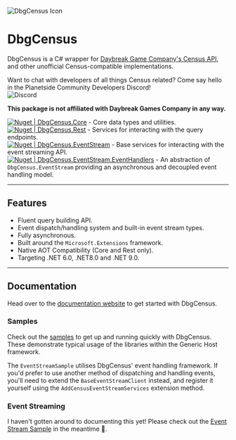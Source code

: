 ![DbgCensus Icon](Assets/Icon_128.png)

# DbgCensus

DbgCensus is a C# wrapper for [Daybreak Game Company's Census API](https://census.daybreakgames.com), and other unofficial Census-compatible implementations.

Want to chat with developers of all things Census related? Come say hello in the Planetside Community Developers Discord!\
![Discord](https://img.shields.io/discord/1019343142471880775?color=blue&label=Planetside%20Community%20Developers&logo=discord&logoColor=%2302B4FF)

**This package is not affiliated with Daybreak Games Company in any way.**

[![Nuget | DbgCensus.Core](https://img.shields.io/nuget/v/DbgCensus.Core?label=DbgCensus.Core)](https://www.nuget.org/packages/DbgCensus.Core) - Core data types and utilities.\
[![Nuget | DbgCensus.Rest](https://img.shields.io/nuget/v/DbgCensus.Rest?label=DbgCensus.Rest)](https://www.nuget.org/packages/DbgCensus.Rest) - Services for interacting with the query endpoints.\
[![Nuget | DbgCensus.EventStream](https://img.shields.io/nuget/v/DbgCensus.EventStream?label=DbgCensus.EventStream)](https://www.nuget.org/packages/DbgCensus.EventStream) - Base services for interacting with the event streaming API.\
[![Nuget | DbgCensus.EventStream.EventHandlers](https://img.shields.io/nuget/v/DbgCensus.EventStream.EventHandlers?label=DbgCensus.EventStream.EventHandlers)](https://www.nuget.org/packages/DbgCensus.EventStream.EventHandlers) - An abstraction of `DbgCensus.EventStream` providing an
asynchronous and decoupled event handling model.

***

## Features

- Fluent query building API.
- Event dispatch/handling system and built-in event stream types.
- Fully asynchronous.
- Built around the `Microsoft.Extensions` framework.
- Native AOT Compatibility (Core and Rest only).
- Targeting .NET 6.0, .NET8.0 and .NET 9.0.

***

## Documentation

Head over to the [documentation website](https://carlst99.github.io/DbgCensus/) to get started with DbgCensus.

### Samples

Check out the [samples](Samples) to get up and running quickly with DbgCensus. These demonstrate typical usage of the
libraries within the Generic Host framework.

The `EventStreamSample` utilises DbgCensus' event handling framework. If you'd prefer to use another method of
dispatching and handling events, you'll need to extend the `BaseEventStreamClient` instead, and register it yourself
using the `AddCensusEventStreamServices` extension method.

### Event Streaming

I haven't gotten around to documenting this yet! Please check out the [Event Stream Sample](Samples/EventStreamSample)
in the meantime 🙂.

